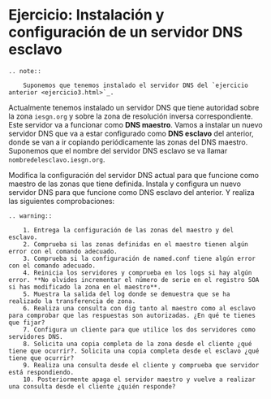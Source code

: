 # Ejercicio: Instalación y configuración de un servidor DNS esclavo

```eval_rst
.. note::

	Suponemos que tenemos instalado el servidor DNS del `ejercicio anterior <ejercicio3.html>`_.
```

Actualmente tenemos instalado un servidor DNS que tiene autoridad sobre la zona ``iesgn.org`` y sobre la zona de resolución inversa correspondiente. Este servidor va a funcionar como **DNS maestro**. Vamos a instalar un nuevo servidor DNS que va a estar configurado como **DNS esclavo** del anterior, donde se van a ir copiando periódicamente las zonas del DNS maestro. Suponemos que el nombre del servidor DNS esclavo se va llamar ``nombredelesclavo.iesgn.org``.

Modifica la configuración del servidor DNS actual para que funcione como maestro de las zonas que tiene definida. Instala y configura un nuevo servidor DNS para que funcione como DNS esclavo del anterior. Y realiza las siguientes comprobaciones:

```eval_rst
.. warning::

	1. Entrega la configuración de las zonas del maestro y del esclavo.
	2. Comprueba si las zonas definidas en el maestro tienen algún error con el comando adecuado.
	3. Comprueba si la configuración de named.conf tiene algún error con el comando adecuado.
	4. Reinicia los servidores y comprueba en los logs si hay algún error. **No olvides incrementar el número de serie en el registro SOA si has modificado la zona en el maestro**.
	5. Muestra la salida del log donde se demuestra que se ha realizado la transferencia de zona.
	6. Realiza una consulta con dig tanto al maestro como al esclavo para comprobar que las respuestas son autorizadas. ¿En qué te tienes que fijar?
	7. Configura un cliente para que utilice los dos servidores como servidores DNS.
	8. Solicita una copia completa de la zona desde el cliente ¿qué tiene que ocurrir?. Solicita una copia completa desde el esclavo ¿qué tiene que ocurrir?
	9. Realiza una consulta desde el cliente y comprueba que servidor está respondiendo.
	10. Posteriormente apaga el servidor maestro y vuelve a realizar una consulta desde el cliente ¿quién responde?
```